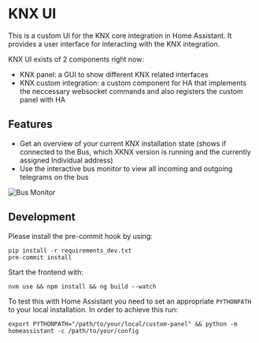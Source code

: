 # KNX UI

This is a custom UI for the KNX core integration in Home Assistant. It provides a user interface for interacting with the
KNX integration.

KNX UI exists of 2 components right now:
* KNX panel: a GUI to show different KNX related interfaces
* KNX custom integration: a custom component for HA that implements the neccessary websocket commands and also registers the custom panel with HA

## Features

* Get an overview of your current KNX installation state (shows if connected to the Bus, which XKNX version is running and the currently assigned Individual address)
* Use the interactive bus monitor to view all incoming and outgoing telegrams on the bus

![Bus Monitor](./screenshots/bus_monitor.png?raw=true)

## Development

Please install the pre-commit hook by using:

    pip install -r requirements_dev.txt
    pre-commit install

Start the frontend with:

    nvm use && npm install && ng build --watch

To test this with Home Assistant you need to set an appropriate `PYTHONPATH` to your local installation.
In order to achieve this run:

    export PYTHONPATH="/path/to/your/local/custom-panel" && python -m homeassistant -c /path/to/your/config
